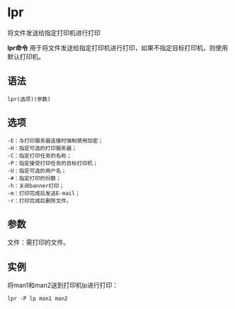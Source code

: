lpr
===

将文件发送给指定打印机进行打印


**lpr命令** 用于将文件发送给指定打印机进行打印，如果不指定目标打印机，则使用默认打印机。

##  语法

```
lpr(选项)(参数)
```

##  选项

```
-E：与打印服务器连接时强制使用加密；
-H：指定可选的打印服务器；
-C：指定打印任务的名称；
-P：指定接受打印任务的目标打印机；
-U：指定可选的用户名；
-#：指定打印的份数；
-h：关闭banner打印；
-m：打印完成后发送E-mail；
-r：打印完成后删除文件。
```

##  参数

文件：需打印的文件。

##  实例

将man1和man2送到打印机lp进行打印：

```
lpr -P lp man1 man2
```


